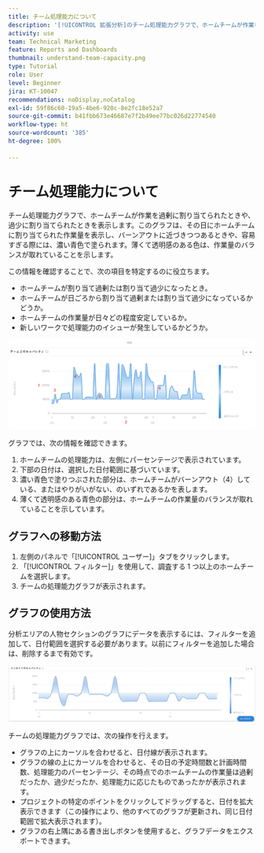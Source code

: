 ```yaml
---
title: チーム処理能力について
description: '[!UICONTROL 拡張分析]のチーム処理能力グラフで、ホームチームが作業を過剰に割り当てられたときや、過少に割り当てられたときを表示する方法を説明します。'
activity: use
team: Technical Marketing
feature: Reports and Dashboards
thumbnail: understand-team-capacity.png
type: Tutorial
role: User
level: Beginner
jira: KT-10047
recommendations: noDisplay,noCatalog
exl-id: 59f86c60-19a5-4be6-920c-8e2fc18e52a7
source-git-commit: b41fbb673e46687e7f2b49ee77bc026d22774540
workflow-type: ht
source-wordcount: '385'
ht-degree: 100%

---
```


# チーム処理能力について

チーム処理能力グラフで、ホームチームが作業を過剰に割り当てられたときや、過少に割り当てられたときを表示します。このグラフは、その日にホームチームに割り当てられた作業量を表示し、バーンアウトに近づきつつあるときや、容易すぎる際には、濃い青色で塗られます。薄くて透明感のある色は、作業量のバランスが取れていることを示します。

この情報を確認することで、次の項目を特定するのに役立ちます。

* ホームチームが割り当て過剰たは割り当て過少になったとき。
* ホームチームが日ごろから割り当て過剰または割り当て過少になっているかどうか。
* ホームチームの作業量が日々どの程度安定しているか。
* 新しいワークで処理能力のイシューが発生しているかどうか。

![下の箇条書きで説明されているエリアに数値が表示された、チームの処理能力のグラフを示す画像](assets/section-3-4.png)

グラフでは、次の情報を確認できます。

1. ホームチームの処理能力は、左側にパーセンテージで表示されています。
1. 下部の日付は、選択した日付範囲に基づいています。
1. 濃い青色で塗りつぶされた部分は、ホームチームがバーンアウト（4）している、またはやりがいがない、のいずれであるかを表します。
1. 薄くて透明感のある青色の部分は、ホームチームの作業量のバランスが取れていることを示しています。

## グラフへの移動方法

1. 左側のパネルで「[!UICONTROL ユーザー]」タブをクリックします。
1. 「[!UICONTROL フィルター]」を使用して、調査する 1 つ以上のホームチームを選択します。
1. チームの処理能力グラフが表示されます。

## グラフの使用方法

分析エリアの人物セクションのグラフにデータを表示するには、フィルターを追加して、日付範囲を選択する必要があります。以前にフィルターを追加した場合は、削除するまで有効です。

![チームの処理能力グラフを示す画像](assets/section-3-5.png)

チームの処理能力グラフでは、次の操作を行えます。

* グラフの上にカーソルを合わせると、日付線が表示されます。
* グラフの線の上にカーソルを合わせると、その日の予定時間数と計画時間数、処理能力のパーセンテージ、その時点でのホームチームの作業量は過剰だったか、過少だったか、処理能力に応じたものであったかが表示されます。
* プロジェクトの特定のポイントをクリックしてドラッグすると、日付を拡大表示できます（この操作により、他のすべてのグラフが更新され、同じ日付範囲で拡大表示されます）。
* グラフの右上隅にある書き出しボタンを使用すると、グラフデータをエクスポートできます。
